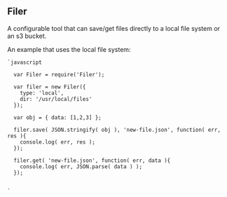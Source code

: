 Filer 
--------------------

A configurable tool that can save/get files directly to a local file system or an s3 bucket. 


An example that uses the local file system:

    `javascript 

      var Filer = require('Filer');
      
      var filer = new Filer({
        type: 'local',
        dir: '/usr/local/files'
      });

      var obj = { data: [1,2,3] };

      filer.save( JSON.stringify( obj ), 'new-file.json', function( err, res ){
        console.log( err, res );
      });

      filer.get( 'new-file.json', function( err, data ){
        console.log( err, JSON.parse( data ) );
      });
      

    ` 
